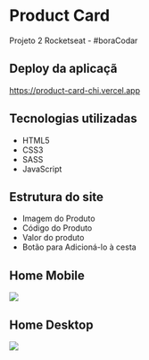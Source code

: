 # Product Card
Projeto 2 Rocketseat - #boraCodar

## Deploy da aplicaçã
https://product-card-chi.vercel.app
## Tecnologias utilizadas
+ HTML5
+ CSS3
+ SASS
+ JavaScript

## Estrutura do site
+ Imagem do Produto
+ Código do Produto
+ Valor do produto
+ Botão para Adicioná-lo à cesta

## Home Mobile

<img src=".github/project-mobile.png">

## Home Desktop
<img src=".github/project-desktop.png">